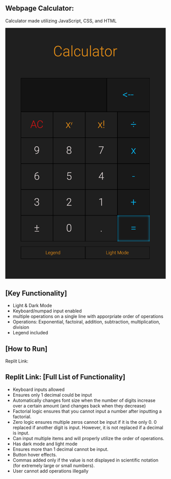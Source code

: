 
Webpage Calculator:
------------------------------------------------------------
Calculator made utilizing JavaScript, CSS, and HTML

<img width="600" alt="GameScreenshot" src="https://github.com/Inderdeep-Klotia/calculator/blob/543049224ec121138e87b7ef7ce1c94a0693d4f6/CalculatorImage.png">


[Key Functionality]
------------------------------------------------------------
- Light & Dark Mode
- Keyboard/numpad input enabled
- multiple operations on a single line with apporpriate order of operations
- Operations: Exponential, factoiral, addition, subtraction, multiplication, division
- Legend included


[How to Run]
------------------------------------------------------------
Replit Link: 


Replit Link: 
[Full List of Functionality]
------------------------------------------------------------
-   Keyboard inputs allowed
-   Ensures only 1 decimal could be input
-   Automatically changes font size when the number of digits increase over a certain amount (and changes back when they decrease)
-   Factorial logic ensures that you cannot input a number after inputting a factorial.
-   Zero logic ensures multiple zeros cannot be input if it is the only 0. 0 replaced if another digit is input.
        However, it is not replaced if a decimal is input.
-   Can input multiple items and will properly utilize the order of operations.
-   Has dark mode and light mode
-   Ensures more than 1 decimal cannot be input.
-   Button hover effects.
-   Commas added only if the value is not displayed in scientific notation (for extremely large or small numbers).
-   User cannot add operations illegally 